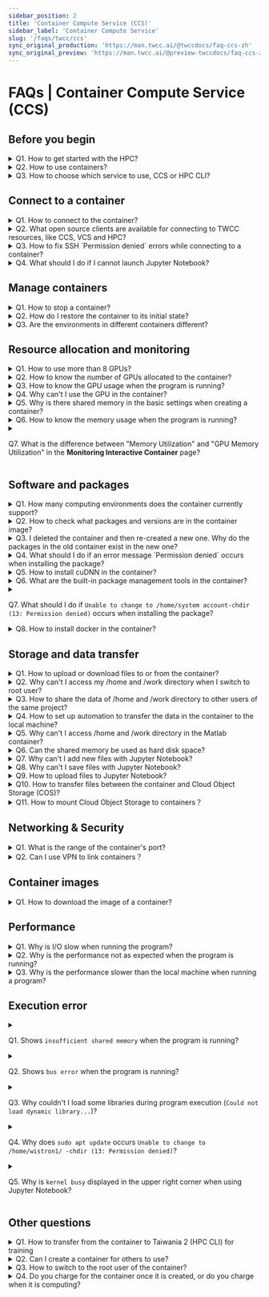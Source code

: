 ```yaml
---
sidebar_position: 2
title: 'Container Compute Service (CCS)'
sidebar_label: 'Container Compute Service'
slug: '/faqs/twcc/ccs'
sync_original_production: 'https://man.twcc.ai/@twccdocs/faq-ccs-zh' 
sync_original_preview: 'https://man.twcc.ai/@preview-twccdocs/faq-ccs-zh'
---
```


# FAQs | Container Compute Service (CCS)


## Before you begin

<details>

<summary> Q1. How to get started with the HPC?</summary>

TWCC has substantial HPC resources, and you can make use of through the following services:

1. Interactive Container: you can rapidly establish and deploy containers, refer to [<ins>this document</ins>](/docs/user-guides/twcc/ccs-interactive-container) for more information.
2. High-performance Computing: you can use supercomputing resources through a command-line interface to perform high-performance parallel computing. For more information about connecting to HPC login nodes, refer to [<ins>this document</ins>](/docs/user-guides/twcc/twnia2-hpc-cli).

</details>

<details>

<summary> Q2. How to use containers? </summary>

You can use containers to train AI models and generate inference engines. The steps are as follows:

**Step 1.** Upload your model training code and data to HFS under `/home/account` or `/work/account` directory. For more details, refer to [<ins>Hyper File System</ins>](/docs/user-guides/twcc/hfs/manage-files).<br/>
**Step 2.** Create a container, connect to it ,and run the model training. For more information, refer to [<ins>Interactive Container</ins>](/docs/user-guides/twcc/ccs-interactive-container/create-containers).<br/>
**Step 3.** You can download required data after the training is completed. For more details, refer to [<ins>Hyper File System</ins>](/docs/user-guides/twcc/hfs/manage-files).<br/>
**Step 4.** You can generate an inference engine on a [<ins>CCS container</ins>](https://man.twcc.ai/@twccdocs/howto-ccs-tensorflow-inception-v3-port-zh) or on an [<ins>VCS Instance</ins>](/docs/user-guides/twcc/vcs).

</details>

<details>

<summary> Q3. How to choose which service to use, CCS or HPC CLI?</summary>

Both services can run on GPU containerized environments:
- If your computing process requires less than 8 GPUs, we recommend you choose CCS.
- If you want to deploy a multi-node, distributed high-performance parallel computing environment with more than 8 GPUs, we recommend you choose Taiwania 2 (HPC CLI).

</details>

<div style={{height:10+'px'}}></div>


## Connect to a container

<details>

<summary> Q1. How to connect to the container?</summary>

To connect to your container using SSH or Jupyter Notebook, refer to [<ins>Connect container</ins>](/docs/user-guides/twcc/ccs-interactive-container/connect-to-container) for more information.

</details>

<details>

<summary> Q2. What open source clients are available for connecting to TWCC resources, like CCS, VCS and HPC?</summary>

Third-party open source software such as MobaXterm, PuTTY and VSCode,etc.

</details>

<details>

<summary> Q3. How to fix SSH `Permission denied` errors while connecting to a container?</summary>

You might be entering the wrong password. Please re-enter or reset system password in Member Center, refer to [<ins>this document</ins>](/docs/user-guides/tws-member-center/system-account-password-otp) for more information.

</details>

<details>

<summary> Q4. What should I do if I cannot launch Jupyter Notebook?</summary>

Please refer to the following 2 methods:

1. Perform the following operations to restore the container to its initial state:
   - **Step 1.** Clear or move the packages in the `/home/system account/.local/` directory. Refer to [<ins>suggested troubleshooting methods for abnormal program execution</ins>](https://man.twcc.ai/@twccdocs/ccs-intactv-howto-zh#程式執行異常的建議排除方式) for more information.<br/>
   - **Step 2.** Enter the `/home/system account/.cache/` directory and clear the temporary files generated during the computing process.<br/>
   - **Step 3.** If you have installed Anaconda or Miniconda, please also remove or rename it.<br/>
   - **Step 4.** Re-create a new container. When selecting the image type, move the cursor to <i class="fa fa-info-circle" aria-hidden="true"></i>, and go to the NGC website to check image information. Select a suitable image to create a new container and launch the Jupyter Notebook.
2. Please check whether your organization’s firewall settings have blocked the port used by the container. The container port range is 50000 ~ 60000.

</details>

<div style={{height:10+'px'}}></div>


## Manage containers

<details>

<summary> Q1. How to stop a container?</summary>

Currently CCS does not support container suspension. You can instead choose any of the following solutions to reduce costs:
1. You can create an image of the container to keep the working environment, delete the container, and create a new container with the image when you need to use the container.
2. Write scripts to automate computing and deletion tasks, refer to [<ins>this document</ins>](https://man.twcc.ai/@twccdocs/howto-cli-ccs-automate-compute-delete-with-twccli-zh) for more information.

</details>


<details>

<summary> Q2. How do I restore the container to its initial state?</summary>

You can perform the following operations to restore the container to its initial state:

**Step 1.** Clear or move the packages in the `/home/system account/.local/` directory. Refer to [<ins>suggested troubleshooting methods for abnormal program execution</ins>](https://man.twcc.ai/@twccdocs/ccs-intactv-howto-zh#程式執行異常的建議排除方式) for more information.<br/>
**Step 2.** Enter the `/home/system account/.cache/` directory and clear the temporary files generated during the computing process.<br/>
**Step 3.** If you have installed Anaconda or Miniconda, please also remove or rename it.<br/>
**Step 4.** Re-create a new container. When selecting the image type, move the cursor to <i class="fa fa-info-circle" aria-hidden="true"></i>, and go to the NGC website to check image information. Select a suitable image to create a new container and launch the Jupyter Notebook.

</details>


<details>

<summary> Q3. Are the environments in different containers different?</summary>

All containers you create are mounted with the same storage space, [<ins>Hyoer File System (HFS)</ins>](/docs/user-guides/twcc/hfs).
The life cycle of the HFS storage space follows the user's system account. Therefore, all containers created by one user are mounted with the same HFS storage space.

</details>

<div style={{height:10+'px'}}></div>


## Resource allocation and monitoring

<details>

<summary> Q1. How to use more than 8 GPUs?</summary>

Please use Taiwania 2 (HPC CLI) instead. For the usage, refer to the Horovod and Singularity manuals on the Internet or refer to the tutorial: [<ins>HowTo: High-performance parallel computing with containers-AI Benchmark</ins>](https://man.twcc.ai/@twccdocs/howto-twnia2-run-parallel-job-container-zh) for more information.

</details>


<details>

<summary> Q2. How to know the number of GPUs allocated to the container?</summary>

You can query the numbers of GPU with the following 2 methods:
1. Execute the following commands at the terminal:`$ nvidia-smi` 
2. On the TWCC portal, go to the **Interactive Container Management** page and then the **Interactive Container Details page**. Then you can check the number of GPUs in the **Basic Configuration** field.


![](https://cos.twcc.ai/SYS-MANUAL/uploads/upload_82996a6bb06bbdaf57fba5254999b60d.png)

</details>

<details>

<summary> Q3. How to know the GPU usage when the program is running? </summary>

Please refer to the following steps:
**Step 1.** Execute the following commands at the terminal: `$ nvidia-smi`  <br/>
**Step 2.** Check the column of `GPU-Util`. If it is not 0%, it means in use, and 0% means not in use (as shown in the figure below).

![](https://cos.twcc.ai/SYS-MANUAL/uploads/upload_dbfac86546357537571cb99c4cceb37d.png)


</details>

<details>

<summary> Q4. Why can't I use the GPU in the container?</summary>

The following problems may cause the container's GPU to be unavailable:

1. The number of GPUs used by your program does not match the number created. Please make sure that the number of GPUs in the two places match.
2. The package compatibility issue. Please fix it with the following steps:
   - **Step 1.** Clear or move the packages in the `/home/system account/.local/` directory. Refer to [<ins>suggested troubleshooting methods for abnormal program execution</ins>](https://man.twcc.ai/@twccdocs/ccs-intactv-howto-zh#程式執行異常的建議排除方式) for more information.<br/>
   - **Step 2.** Enter the `/home/system account/.cache/` directory and clear the temporary files generated during the computing process.<br/>
   - **Step 3.** If you have installed Anaconda or Miniconda, please also remove or rename it.<br/>
   - **Step 4.** Re-create a new container. When selecting the image type, move the cursor to <i class="fa fa-info-circle" aria-hidden="true"></i>, and go to the NGC website to check image information. Select a suitable image to create a new container and launch the Jupyter Notebook.

</details>

<details>

<summary> Q5. Why is there shared memory in the basic settings when creating a container? </summary>

Shared memory is the memory space used when using certain frameworks. For example, PyTorch, refer to [<ins>PyTorch document</ins>](https://pytorch.org/docs/stable/multiprocessing.html) for more information.

</details>

<details>

<summary> Q6. How to know the memory usage when the program is running?</summary>

You can check the memory usage on the portal or in the container:
1. On the **Monitoring Interactive Container** page of the portal, you can view the memory usage graph, refer to [<ins>Monitoring Interactive Container</ins>](/docs/user-guides/twcc/ccs-interactive-container/monitor-container) document for more information.
2. Execute the command `top` or `free` in the container to check the memory usage.

</details>

<details>

<summary> 

Q7. What is the difference between "Memory Utilization" and "GPU Memory Utilization" in the **Monitoring Interactive Container** page?

</summary>

- **Memory Utilization**: The memory usage of the container allocated to you by the system, and its capacity is the specification you selected in the basic settings when you created the container.
- **GPU Memory Utilization**：The deployed container's GPU shows the memory usage on the core. The GPU of TWCC is NVIDIA V100. Refer to [<ins>NVIDIA Official website description</ins>](https://www.nvidia.com/content/dam/en-zz/zh_tw/Solutions/design-visualization/grid-vpc-vapps/volta-v100-datasheet-update-a4-636418-r4-tw.pdf) for more detailed information regarding GPU memory capacity.

</details>

<div style={{height:10+'px'}}></div>


## Software and packages

<details>

<summary> Q1. How many computing environments does the container currently support? </summary>

In TWCC's container service, 18 environments are provided for users to choose from, including:

* TensorFlow
* PyTorch
* CUDA
* MATLAB (BYOL)
* Caffe
* CNTK
* MXNet
* Caffe2
* TensorRT
* Triton Inference Server
* Theano
* Torch
* DIGITS
* NeMo
* RAPIDS
* Clara Train SDK
* Merlin Training
* Merlin Inference

</details>

<details>

<summary> Q2. How to check what packages and versions are in the container image?</summary>

You can use either of the two methods to refer to the packages and versions in the container image:
1. In the upper right corner on [<ins>NGC Website</ins>](https://docs.nvidia.com/deeplearning/frameworks/index.html), enter **TensorFlow release notes**, **PyTorch release notes**, etc., to search a framework's release note. Then, on the release notes page, select an image version to learn more about the packages in the image.
2. When you are creating a Interactive Container and choosing image file type, please move the mouse to <i class="fa fa-info-circle" aria-hidden="true"></i>, the prompt will display the NGC URL, and you may find related information in it.

</details>

<details>

<summary> Q3. I deleted the container and then re-created a new one. Why do the packages in the old container exist in the new one?</summary>

To provide computing convenience, TWCC mounts the Hyper File System (/home and /work directory, bound with your personal account) to all the containers you create by default, so that your data or packages can be used across containers. Therefore, deleting the container will not affect the packages and data installed in /home and /work directory.

</details>

<details>

<summary> Q4. What should I do if an error message `Permission denied` occurs when installing the package?</summary>

Take the following figure as an example. If the file pointed by `Permission denied` is not located under /home or /work directory, please refer to the Q3 in [<ins>Other questions</ins>](#Other-questions) and re-install the package after switching to the container root user.

![](https://i.imgur.com/oKeqxdV.png)

</details>

<details>

<summary> Q5. How to install cuDNN in the container?</summary>

CuDNN has been installed in the container environment. The detailed version information can be checked with the following three methods:
1. In the upper right corner on [<ins>NGC Website</ins>](https://docs.nvidia.com/deeplearning/frameworks/index.html), enter **TensorFlow release notes**, **PyTorch release notes**, etc., to search a framework's release note. Then, on the release notes page, select an image version to learn more about the packages in the image.
2. When you are creating a Interactive Container and choosing image file type, please move the mouse to <i class="fa fa-info-circle" aria-hidden="true"></i>, the prompt will display the NGC URL, and you may find related information in it.
3. Execute the `set | grep CUDNN` command after connecting to the container.

</details>

<details>

<summary> Q6. What are the built-in package management tools in the container? </summary>

You can use the built-in tools to manage your packages: `apt`, `apt-get`, and `pip`.

</details>

<details>

<summary> 

Q7. What should I do if `Unable to change to /home/system account-chdir (13: Permission denied)` occurs when installing the package?

</summary>

To ensure data security, the root user of the container cannot access your /home and /work directories. Please install with your system account and do not switch to the root user.

</details>

<details> 

<summary> Q8. How to install docker in the container?</summary>

TWCC containers do not provide OS-level permissions and therefore cannot be installed and used with docker services.

</details>

<div style={{height:10+'px'}}></div>



## Storage and data transfer

<details>

<summary> Q1. How to upload or download files to or from the container?</summary>

For uploading files to /home or /work of the container, or downloading files to your local machine, refer to [<ins>this document</ins>](/docs/user-guides/twcc/hfs/manage-files) for more information.

</details>

<details>

<summary> Q2. Why can't I access my /home and /work directory when I switch to root user? </summary>

To ensure data security, the container's root user cannot access your directories, and only the user's account has permission to access them.

</details>

<details>

<summary> Q3. How to share the data of /home and /work directory to other users of the same project?</summary>

You can share container's data to other users using TWCC Cloud Object Storage (COS) with TWCC CLI. Refer to [<ins>this document</ins>](/docs/user-guides/twcc/cos) for more information.

</details>

<details>

<summary> Q4. How to set up automation to transfer the data in the container to the local machine?</summary>

You can use container's public ports to transfer data between your local machine. The available ports for the container are: 22, 80, and 443.


</details>

<details>

<summary> Q5. Why can't I access /home and /work directory in the Matlab container?</summary>

Since the current Matlab image has not been integrated with the Hyper File System (HFS), please execute the following commands in the terminal to access /home and /work directory: 

```
sudo su -
su [system account]
/opt/matlab/R2019b/bin/matlab
```

</details>

<details>

<summary> Q6. Can the shared memory be used as hard disk space?</summary>

If you select a container type with shared memory to create your container, you can use `/dev/shm` the shared memory space, as a hard disk to store your data.

<i class="fa fa-exclamation-triangle fa-20" aria-hidden="true"></i> <b>Important:</b>

* Since storing data in the shared memory will occupy the space, please consider the storage space required by your program before storing.
* The data stored here will disappear when the container is deleted. Move the data that need to be saved to `/home/system account` or `/work/system account` directories before deleting the container.

</details>

<details>

<summary> Q7. Why can't I add new files with Jupyter Notebook?</summary>

You cannot add new files because the Hyper File System's storage space is almost full. Please refer to [<ins>Hyper File System FAQ Q6</ins>](/docs/faqs/twcc/hfs) to check and free up your storage space, or purchase more storage space.
For more information about the storage pricing and purchasing, refer to the two paragraphs of "Check used capacity" and "Storage space management policy" at [<ins>Hyper File System</ins>](/docs/user-guides/twcc/hpc-job).

</details>

<details>

<summary> Q8. Why can't I save files with Jupyter Notebook?</summary>

You cannot save files because the Hyper File System's storage space is almost full. Please refer to [<ins>Hyper File System FAQ Q6</ins>](/docs/faqs/twcc/hfs) to check and free up your storage space, or purchase more storage space.
For more information about the storage pricing and purchasing, refer to the two paragraphs of "Check used capacity" and "Storage space management policy" at [<ins>Hyper File System</ins>](/docs/user-guides/twcc/hpc-job).


</details>

<details>

<summary> Q9. How to upload files to Jupyter Notebook?</summary>

The storage space you access from Jupyter Notebook is the Hyper File System (HFS). For uploading your file, refer to [<ins>this document</ins>](/docs/user-guides/twcc/hfs/manage-files) for more information.

</details>

<details>

<summary> Q10. How to transfer files between the container and Cloud Object Storage (COS)?</summary>

1. Please install [<ins> TWCC CLI</ins>](https://github.com/twcc/TWCC-CLI) in your container.
2. For using TWCC CLI to transfer files between the container and Cloud Object Storage (COS), refer to [<ins>this file</ins>](https://man.twcc.ai/@twccdocs/howto-twnia2-access-cos-zh) for more information.

</details>

<details>

<summary> Q11. How to mount Cloud Object Storage to containers？ </summary>

The storage system used by TWCC containers is Hyper File System (HFS), which currently does not support hooking up Cloud Object Storage (COS) directly to the containers.

If you only need to transfer files with Cloud Object Storage (COS), please refer to Q10.

</details>

<div style={{height:10+'px'}}></div>


## Networking & Security

<details>

<summary> Q1. What is the range of the container's port?</summary>

The port numbers of containers range from 50000 to 60000.

</details>

<details>

<summary> Q2. Can I use VPN to link containers？</summary>

Currently TWCC containers do not support the deployment of VPN services (e.g. OpenVPN). The default open outbound ports for VPN services are different from those supported by TWCC containers, which use Port-Forwarding and outbound ports are randomly assigned and cannot be assigned corresponding port numbers.

</details>

<div style={{height:10+'px'}}></div>


## Container images

<details>

<summary> Q1. How to download the image of a container?</summary>

Currently the system does not support this feature.

</details>

<div style={{height:10+'px'}}></div>



## Performance

<details>

<summary> Q1. Why is I/O slow when running the program?</summary>

It might be a dataset problem or the node where the container is located is busy:
1. If your dataset consists of many small files and occupies a lot of space, we recommend that you gather small files into large files to reduce I/O pressure.
2. Make a image of the container, and then use the image to create a new container. If we have sufficient capacity, the container can be created on a less busy node.

</details>

<details>

<summary> Q2. Why is the performance not as expected when the program is running?</summary>

Follow the steps below to troubleshoot package compatibility issues: <br/>
**Step 1.** Clear or move the packages in the `/home/system account/.local/` directory. Refer to [<ins>suggested troubleshooting methods for abnormal program execution</ins>](https://man.twcc.ai/@twccdocs/ccs-intactv-howto-zh#程式執行異常的建議排除方式) for more information.<br/>
**Step 2.** Enter the `/home/system account/.cache/` directory and clear the temporary files generated during the computing process.<br/>
**Step 3.** If you have installed Anaconda or Miniconda, please also remove or rename it.<br/>
**Step 4.** Re-create a new container. When selecting the image type, move the cursor to <i class="fa fa-info-circle" aria-hidden="true"></i>, and go to the NGC website to check image information. Select a suitable image to create a new container and launch the Jupyter Notebook.

</details>

<details>

<summary> Q3. Why is the performance slower than the local machine when running a program?</summary>

For ways to improve performance, please refer to the following:

1. Troubleshoot package compatibility issues
   - **Step 1.** Clear or move the packages in the `/home/system account/.local/` directory. Refer to [<ins>suggested troubleshooting methods for abnormal program execution</ins>](https://man.twcc.ai/@twccdocs/ccs-intactv-howto-zh#程式執行異常的建議排除方式) for more information.<br/>
   - **Step 2.** Enter the `/home/system account/.cache/` directory and clear the temporary files generated during the computing process.<br/>
   - **Step 3.** If you have installed Anaconda or Miniconda, please also remove or rename it.<br/>
   - **Step 4.** Re-create a new container. When selecting the image type, move the cursor to <i class="fa fa-info-circle" aria-hidden="true"></i>, and go to the NGC website to check image information. Select a suitable image to create a new container and launch the Jupyter Notebook.
2. If your dataset consists of many small files and occupies a lot of space, we recommend that you gather small files into large files to reduce I/O pressure.
3. Make a image of the container, and then use the image to create a new container. If there is still room for the overall system load, the container can be arranged on a less busy node.

</details>

<div style={{height:10+'px'}}></div>


## Execution error

<details>

<summary> 

Q1. Shows `insufficient shared memory` when the program is running? 

</summary>

1. If it is a PyTorch container environment, please set the num workers of Dataloader to 0.
2. Or create a new container and choose a specification with shared memory.

</details>

<details>

<summary>

Q2. Shows `bus error` when the program is running? 
 
</summary>

Follow the steps below to troubleshoot package compatibility issues: <br/>
**Step 1.** Clear or move the packages in the `/home/system account/.local/` directory. Refer to [<ins>suggested troubleshooting methods for abnormal program execution</ins>](https://man.twcc.ai/@twccdocs/ccs-intactv-howto-zh#程式執行異常的建議排除方式) for more information.<br/>
**Step 2.** Enter the `/home/system account/.cache/` directory and clear the temporary files generated during the computing process.<br/>
**Step 3.** If you have installed Anaconda or Miniconda, please also remove or rename it.<br/>
**Step 4.** Re-create a new container. When selecting the image type, move the cursor to <i class="fa fa-info-circle" aria-hidden="true"></i>, and go to the NGC website to check image information. Select a suitable image to create a new container and launch the Jupyter Notebook.

</details>

<details>

<summary>

Q3. Why couldn't I load some libraries during program execution (`Could not load dynamic library...`)?
 
</summary>

This might because the library version called in the program does not match the version in the container. Please execute the following command to get the library version in the environment, and then modify the library version your program calls: `sudo find / -name [library name]`

</details>

<details>

<summary> 

Q4. Why does `sudo apt update` occurs `Unable to change to /home/wistron1/ -chdir (13: Permission denied)`?

</summary>

Please switch to root user and execute `apt update`.

</details>

<details>

<summary> 

Q5. Why is `kernel busy` displayed in the upper right corner when using Jupyter Notebook?

</summary>

Please follow the procedure below to resolve package compatibility issues:<br/>
**Step 1.** Clear or move the packages in the `/home/system account/.local/` directory. Refer to [<ins>suggested troubleshooting methods for abnormal program execution</ins>](https://man.twcc.ai/@twccdocs/ccs-intactv-howto-zh#程式執行異常的建議排除方式) for more information.<br/>
**Step 2.** Enter the `/home/system account/.cache/` directory and clear the temporary files generated during the computing process.<br/>
**Step 3.** If you have installed Anaconda or Miniconda, please also remove or rename it.<br/>
**Step 4.** Re-create a new container. When selecting the image type, move the cursor to <i class="fa fa-info-circle" aria-hidden="true"></i>, and go to the NGC website to check image information. Select a suitable image to create a new container and launch the Jupyter Notebook.
</details>

<div style={{height:10+'px'}}></div>


## Other questions

<details>

<summary> Q1. How to transfer from the container to Taiwania 2 (HPC CLI) for training</summary>

You can refer to the instructions for use of Conda and Singularity on the Internet, or refer to the following tutorial:
- [HowTo: Create TWNIA2 containers](https://man.twcc.ai/@twccdocs/howto-twnia2-create-sglrt-container-zh)
- [HowTo: Use Conda to manage the packages and execute jobs](https://man.twcc.ai/@twccdocs/howto-twnia2-conda-manage-packages-submit-job-zh)

</details>

<details>

<summary> Q2. Can I create a container for others to use?</summary>

When creating a container for others to use, you need to consider the following points:

* Your system password must be provided to others to connect to the container.
* /home and /work directory are your personal HFS storage space. The data and files might lost or damaged when used by others. Even if you open a new container, these changes cannot be restored.
* There will be data security risks when sharing computing resources. Please consider carefully.

Therefore, in addition to creating containers for others, you can add others to the project on the [<ins>Member Center <i class="fa fa-question-circle fa-question-circle-for-service" aria-hidden="true"></i></ins>](/docs/user-guides/tws-member-center/access-tws-member-center) so that the user can create containers on his own.

</details>


<details>

<summary> Q3. How to switch to the root user of the container? </summary>

Execute the following command to switch to root user:

```
sudo su
or
sudo -i
```    

</details>

<details>

<summary> Q4. Do you charge for the container once it is created, or do you charge when it is computing?</summary>

Once a container is created, it occupies compute resources. Therefore, the container will continue to be billed before you delete it.

</details>
